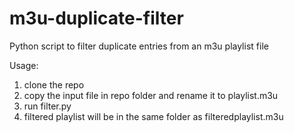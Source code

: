 # m3u-duplicate-filter
Python script to filter duplicate entries from an m3u playlist file

Usage:
1. clone the repo
2. copy the input file in repo folder and rename it to playlist.m3u
3. run filter.py
4. filtered playlist will be in the same folder as filteredplaylist.m3u 
